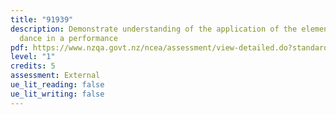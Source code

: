 ```yaml
---
title: "91939"
description: Demonstrate understanding of the application of the elements of
  dance in a performance
pdf: https://www.nzqa.govt.nz/ncea/assessment/view-detailed.do?standardNumber=91939
level: "1"
credits: 5
assessment: External
ue_lit_reading: false
ue_lit_writing: false
---
```

